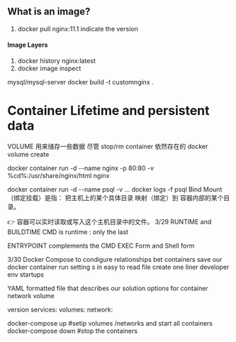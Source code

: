 ## What is an image?

1. docker pull nginx:11.1 indicate the version

#### Image Layers

1. docker history nginx:latest
2. docker image inspect

mysql/mysql-server
docker build -t customnginx .

# Container Lifetime and persistent data

VOLUME
用来储存一些数据 尽管 stop/rm container 依然存在的
docker volume create

docker container run -d --name nginx -p 80:80 -v %cd%:/usr/share/nginx/html nginx

docker container run -d --name psql -v ...
docker logs -f psql
Bind Mount（绑定挂载）是指：
把主机上的某个具体目录 映射（绑定）到 容器内部的某个目录。

👉 容器可以实时读取或写入这个主机目录中的文件。
3/29
RUNTIME and BUILDTIME
CMD is runtime : only the last

ENTRYPOINT complements the CMD
EXEC Form and Shell form

3/30
Docker Compose
to condigure relationships bet containers
save our docker container run setting s in easy to read file
create one liner developer env startups

YAML formatted file that describes our solution options for
container network volume

version
services:
volumes:
network:

docker-compose up #setip volumes /networks and start all containers
docker-compose down #stop the containers
